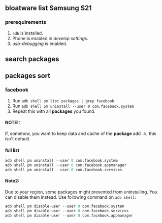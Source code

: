 ## bloatware list Samsung S21

### prerequirements
1.  `adb` is installed.
2.  Phone is enabled in *develop settings*.
3. *usb-debugging* is enabled.

## search packages




## packages sort

### facebook
1. Run `adb shell pm list packages | grep facebook`
2. Run `adb shell pm uninstall --user 0 com.facebook.system`
3. Repeat this with all **packages** you found.
#### NOTE!:
If, somehow, you want to keep data and cache of the **package** add  `-k`, this isn't default.
#### full list
```s
adb shell pm uninstall --user 0 com.facebook.system
adb shell pm uninstall --user 0 com.facebook.appmanager
adb shell pm uninstall --user 0 com.facebook.services
```
#### Note2:
Due to your region, some packages might prevented from uninstalling. You can disable them instead. Use following command on `adb shell`:
```s
adb shell pm disable-user --user 0 com.facebook.system 
adb shell pm disable-user --user 0 com.facebook.services
adb shell pm disable-user --user 0 com.facebook.appmanager
```




